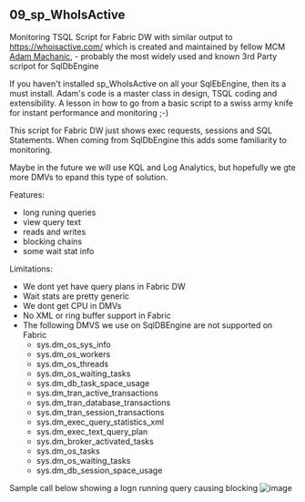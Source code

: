 ## 09_sp_WhoIsActive
Monitoring TSQL Script for Fabric DW with similar output to https://whoisactive.com/ which is created and maintained by fellow MCM 
<a href="https://github.com/amachanic">Adam Machanic</a>, - probably the most widely used and known 3rd Party scripot for SqlDbEngine

If you haven't installed sp_WhoIsActive on all your SqlEbEngine, then its a must install. Adam's code is a master class in 
design, TSQL coding and extensibility. A lesson in how to go from a basic script to a swiss army knife for instant performance and monitoring ;-)

This script for Fabric DW just shows exec requests, sessions and SQL Statements. When coming from SqlDbEngine this adds some familiarity to monitoring.

Maybe in the future we will use KQL and Log Analytics, but hopefully we gte more DMVs to epand this type of solution.

Features:
- long runing queries
- view query text
- reads and writes
- blocking chains
- some wait stat info

Limitations:
- We dont yet have query plans in Fabric DW
- Wait stats are pretty generic
- We dont get CPU in DMVs
- No XML or ring buffer support in Fabric
- The following DMVS we use on SqlDBEngine are not supported on Fabric
  - sys.dm_os_sys_info
  - sys.dm_os_workers
  - sys.dm_os_threads
  - sys.dm_os_waiting_tasks
  - sys.dm_db_task_space_usage
  - sys.dm_tran_active_transactions
  - sys.dm_tran_database_transactions
  - sys.dm_tran_session_transactions
  - sys.dm_exec_query_statistics_xml
  - sys.dm_exec_text_query_plan
  - sys.dm_broker_activated_tasks
  - sys.dm_os_tasks
  - sys.dm_os_waiting_tasks
  - sys.dm_db_session_space_usage



Sample call below showing a logn running query causing blocking
  ![image](https://github.com/ProdataSQL/Fabric/assets/19823837/fda392ae-1766-4617-95da-4ba71ecf292c)

